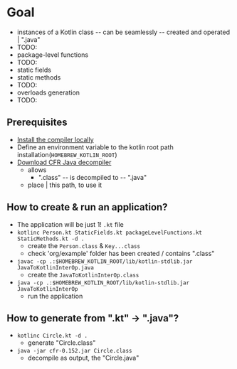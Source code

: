 # Goal
* instances of a Kotlin class -- can be seamlessly -- created and operated | ".java"
* TODO:
* package-level functions
* TODO:
* static fields
* static methods
* TODO:
* overloads generation
* TODO:

## Prerequisites
* [Install the compiler locally](https://kotlinlang.org/docs/command-line.html#install-the-compiler)
* Define an environment variable to the kotlin root path installation(`HOMEBREW_KOTLIN_ROOT`)
* [Download CFR Java decompiler](https://github.com/leibnitz27/cfr)
  * allows
    * ".class" -- is decompiled to -- ".java"
  * place | this path, to use it

## How to create & run an application?
* The application will be just 1! `.kt` file
* `kotlinc Person.kt StaticFields.kt packageLevelFunctions.kt StaticMethods.kt -d .`
  * create the `Person.class` & `Key...class`
  * check 'org/example' folder has been created / contains ".class"
* `javac -cp .:$HOMEBREW_KOTLIN_ROOT/lib/kotlin-stdlib.jar JavaToKotlinInterOp.java`
  * create the `JavaToKotlinInterOp.class`
* `java -cp .:$HOMEBREW_KOTLIN_ROOT/lib/kotlin-stdlib.jar JavaToKotlinInterOp`
  * run the application

## How to generate from ".kt" -> ".java"?
* `kotlinc Circle.kt -d .`
  * generate "Circle.class"
* `java -jar cfr-0.152.jar Circle.class`
  * decompile as output, the "Circle.java"